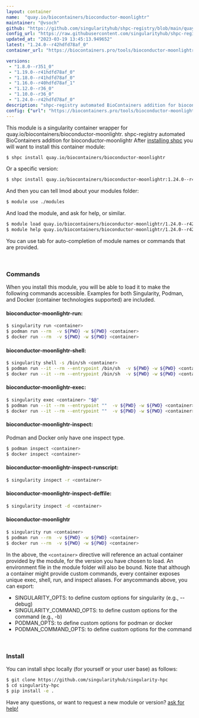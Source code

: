 ```yaml
---
layout: container
name:  "quay.io/biocontainers/bioconductor-moonlightr"
maintainer: "@vsoch"
github: "https://github.com/singularityhub/shpc-registry/blob/main/quay.io/biocontainers/bioconductor-moonlightr/container.yaml"
config_url: "https://raw.githubusercontent.com/singularityhub/shpc-registry/main/quay.io/biocontainers/bioconductor-moonlightr/container.yaml"
updated_at: "2023-03-19 13:45:13.949652"
latest: "1.24.0--r42hdfd78af_0"
container_url: "https://biocontainers.pro/tools/bioconductor-moonlightr"

versions:
 - "1.8.0--r351_0"
 - "1.19.0--r41hdfd78af_0"
 - "1.18.0--r41hdfd78af_0"
 - "1.16.0--r40hdfd78af_1"
 - "1.12.0--r36_0"
 - "1.10.0--r36_0"
 - "1.24.0--r42hdfd78af_0"
description: "shpc-registry automated BioContainers addition for bioconductor-moonlightr"
config: {"url": "https://biocontainers.pro/tools/bioconductor-moonlightr", "maintainer": "@vsoch", "description": "shpc-registry automated BioContainers addition for bioconductor-moonlightr", "latest": {"1.24.0--r42hdfd78af_0": "sha256:ec84fdc322346eac64d0e15135067d7d7dae2d8a0a431833efbc06907e460bdc"}, "tags": {"1.8.0--r351_0": "sha256:758365058a716136af02ac1a27b4a9169c527cd59518fe7b6355cdf717bdf1b3", "1.19.0--r41hdfd78af_0": "sha256:adc02064233fc4b18541b8112a9600e618f55fffb6c4c4dbb21f79cda3864830", "1.18.0--r41hdfd78af_0": "sha256:9d6e280f4b2fd475c1958abc65accb28daa4ed9eacae74ff0e916c4a902d3fc5", "1.16.0--r40hdfd78af_1": "sha256:8e4e830e1e67ab0be4cd284e9936d34296cfd434d4eb78329611b15c65b585d7", "1.12.0--r36_0": "sha256:47138ca15cc6260606211610af7a7d2f9df1fe7a69dcc9f5cb4f3933880aa070", "1.10.0--r36_0": "sha256:4330c2d085a5553e6c3fe3cd323945077858fe2aecb09dffe20bed92f7dcb716", "1.24.0--r42hdfd78af_0": "sha256:ec84fdc322346eac64d0e15135067d7d7dae2d8a0a431833efbc06907e460bdc"}, "docker": "quay.io/biocontainers/bioconductor-moonlightr"}
---
```


This module is a singularity container wrapper for quay.io/biocontainers/bioconductor-moonlightr.
shpc-registry automated BioContainers addition for bioconductor-moonlightr
After [installing shpc](#install) you will want to install this container module:


```bash
$ shpc install quay.io/biocontainers/bioconductor-moonlightr
```

Or a specific version:

```bash
$ shpc install quay.io/biocontainers/bioconductor-moonlightr:1.24.0--r42hdfd78af_0
```

And then you can tell lmod about your modules folder:

```bash
$ module use ./modules
```

And load the module, and ask for help, or similar.

```bash
$ module load quay.io/biocontainers/bioconductor-moonlightr/1.24.0--r42hdfd78af_0
$ module help quay.io/biocontainers/bioconductor-moonlightr/1.24.0--r42hdfd78af_0
```

You can use tab for auto-completion of module names or commands that are provided.

<br>

### Commands

When you install this module, you will be able to load it to make the following commands accessible.
Examples for both Singularity, Podman, and Docker (container technologies supported) are included.

#### bioconductor-moonlightr-run:

```bash
$ singularity run <container>
$ podman run --rm  -v ${PWD} -w ${PWD} <container>
$ docker run --rm  -v ${PWD} -w ${PWD} <container>
```

#### bioconductor-moonlightr-shell:

```bash
$ singularity shell -s /bin/sh <container>
$ podman run --it --rm --entrypoint /bin/sh  -v ${PWD} -w ${PWD} <container>
$ docker run --it --rm --entrypoint /bin/sh  -v ${PWD} -w ${PWD} <container>
```

#### bioconductor-moonlightr-exec:

```bash
$ singularity exec <container> "$@"
$ podman run --it --rm --entrypoint ""  -v ${PWD} -w ${PWD} <container> "$@"
$ docker run --it --rm --entrypoint ""  -v ${PWD} -w ${PWD} <container> "$@"
```

#### bioconductor-moonlightr-inspect:

Podman and Docker only have one inspect type.

```bash
$ podman inspect <container>
$ docker inspect <container>
```

#### bioconductor-moonlightr-inspect-runscript:

```bash
$ singularity inspect -r <container>
```

#### bioconductor-moonlightr-inspect-deffile:

```bash
$ singularity inspect -d <container>
```



#### bioconductor-moonlightr

```bash
$ singularity run <container>
$ podman run --rm  -v ${PWD} -w ${PWD} <container>
$ docker run --rm  -v ${PWD} -w ${PWD} <container>
```


In the above, the `<container>` directive will reference an actual container provided
by the module, for the version you have chosen to load. An environment file in the
module folder will also be bound. Note that although a container
might provide custom commands, every container exposes unique exec, shell, run, and
inspect aliases. For anycommands above, you can export:

 - SINGULARITY_OPTS: to define custom options for singularity (e.g., --debug)
 - SINGULARITY_COMMAND_OPTS: to define custom options for the command (e.g., -b)
 - PODMAN_OPTS: to define custom options for podman or docker
 - PODMAN_COMMAND_OPTS: to define custom options for the command

<br>

### Install

You can install shpc locally (for yourself or your user base) as follows:

```bash
$ git clone https://github.com/singularityhub/singularity-hpc
$ cd singularity-hpc
$ pip install -e .
```

Have any questions, or want to request a new module or version? [ask for help!](https://github.com/singularityhub/singularity-hpc/issues)